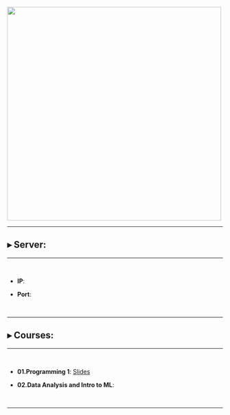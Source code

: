 <p float="left">
<img src="https://www.bioinfo-lab.com/img/road2ocean.jpg" height="500">
</p>

---------------------------------------

## ▸ Server:

---------------------------------------

&nbsp;&nbsp;

 * **IP**:

 * **Port**:

&nbsp;&nbsp;

---------------------------------------

## ▸ Courses:

---------------------------------------

&nbsp;&nbsp;

 *  **01.Programming 1**: [Slides](https://github.com/jumphone/BiUH-course/tree/main/c01)

 * **02.Data Analysis and Intro to ML**: 

&nbsp;&nbsp;

---------------------------------------


